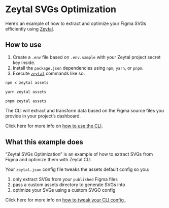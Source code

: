 # Zeytal SVGs Optimization

Here’s an example of how to extract and optimize your Figma SVGs efficiently using [Zeytal](https://zeytal.com).

## How to use

1. Create a `.env` file based on `.env.sample` with your Zeytal project secret key inside.
1. Install the `package.json` dependencies using `npm`, `yarn`, or `pnpm`.
1. Execute [`zeytal`](https://npmjs.com/package/zeytal) commands like so:

```bash
npm x zeytal assets
```

```bash
yarn zeytal assets
```

```bash
pnpm zeytal assets
```

The CLI will extract and transform data based on the Figma source files you provide in your project’s dashboard.

Click here for more info on [how to use the CLI](https://zeytal.com/docs/zeytal-cli?utm_source=github&utm_medium=readme&utm_campaign=zeytal-example).

## What this example does

“Zeytal SVGs Optimization” is an example of how to extract SVGs from Figma and optimize them with Zeytal CLI.

Your `zeytal.json` config file tweaks the assets default config so you:

1. only extract SVGs from your `published` Figma files
1. pass a custom assets directory to generate SVGs into
1. optimize your SVGs using a custom SVGO config

Click here for more info on [how to tweak your CLI config ](https://zeytal.com/docs/cli-config-file?utm_source=github&utm_medium=readme&utm_campaign=zeytal-example).

